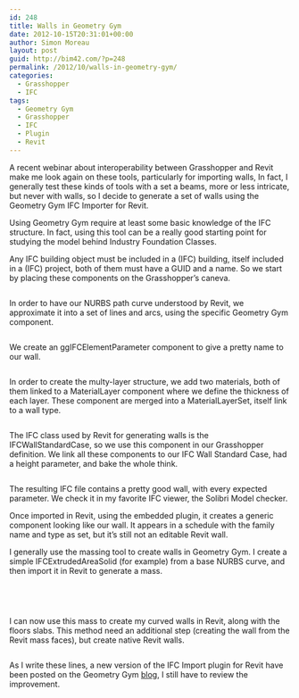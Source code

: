 ```yaml
---
id: 248
title: Walls in Geometry Gym
date: 2012-10-15T20:31:01+00:00
author: Simon Moreau
layout: post
guid: http://bim42.com/?p=248
permalink: /2012/10/walls-in-geometry-gym/
categories:
  - Grasshopper
  - IFC
tags:
  - Geometry Gym
  - Grasshopper
  - IFC
  - Plugin
  - Revit
---
```

A recent webinar about interoperability between Grasshopper and Revit make me look again on these tools, particularly for importing walls, In fact, I generally test these kinds of tools with a set a beams, more or less intricate, but never with walls, so I decide to generate a set of walls using the Geometry Gym IFC Importer for Revit.

Using Geometry Gym require at least some basic knowledge of the IFC structure. In fact, using this tool can be a really good starting point for studying the model behind Industry Foundation Classes.

Any IFC building object must be included in a (IFC) building, itself included in a (IFC) project, both of them must have a GUID and a name. So we start by placing these components on the Grasshopper’s caneva.

![<img class="aligncenter size-full wp-image-249" title="1" alt="" src="http://bim42.com/wp-content/uploads/2012/10/1.png" height="271" width="584" srcset="https://bim42.com/wp-content/uploads/2012/10/1.png 1142w, https://bim42.com/wp-content/uploads/2012/10/1-300x139.png 300w, https://bim42.com/wp-content/uploads/2012/10/1-1024x475.png 1024w" sizes="(max-width: 584px) 100vw, 584px" />](http://bim42.com/wp-content/uploads/2012/10/1.png)

In order to have our NURBS path curve understood by Revit, we approximate it into a set of lines and arcs, using the specific Geometry Gym component.

![<img class="aligncenter size-full wp-image-251" title="2" alt="" src="http://bim42.com/wp-content/uploads/2012/10/2.png" height="232" width="458" srcset="https://bim42.com/wp-content/uploads/2012/10/2.png 458w, https://bim42.com/wp-content/uploads/2012/10/2-300x151.png 300w" sizes="(max-width: 458px) 100vw, 458px" />](http://bim42.com/wp-content/uploads/2012/10/2.png)

We create an ggIFCElementParameter component to give a pretty name to our wall.

![<img class="aligncenter size-full wp-image-252" title="3" alt="" src="http://bim42.com/wp-content/uploads/2012/10/3.png" height="318" width="514" srcset="https://bim42.com/wp-content/uploads/2012/10/3.png 514w, https://bim42.com/wp-content/uploads/2012/10/3-300x185.png 300w" sizes="(max-width: 514px) 100vw, 514px" />](http://bim42.com/wp-content/uploads/2012/10/3.png)

In order to create the multy-layer structure, we add two materials, both of them linked to a MaterialLayer component where we define the thickness of each layer. These component are merged into a MaterialLayerSet, itself link to a wall type.

![<img class="aligncenter size-full wp-image-253" title="4" alt="" src="http://bim42.com/wp-content/uploads/2012/10/4.png" height="215" width="584" srcset="https://bim42.com/wp-content/uploads/2012/10/4.png 1716w, https://bim42.com/wp-content/uploads/2012/10/4-300x110.png 300w, https://bim42.com/wp-content/uploads/2012/10/4-1024x377.png 1024w" sizes="(max-width: 584px) 100vw, 584px" />](http://bim42.com/wp-content/uploads/2012/10/4.png)

The IFC class used by Revit for generating walls is the IFCWallStandardCase, so we use this component in our Grasshopper definition. We link all these components to our IFC Wall Standard Case, had a height parameter, and bake the whole think.

![<img class="aligncenter size-full wp-image-254" title="5" alt="" src="http://bim42.com/wp-content/uploads/2012/10/5.png" height="733" width="584" srcset="https://bim42.com/wp-content/uploads/2012/10/5.png 968w, https://bim42.com/wp-content/uploads/2012/10/5-238x300.png 238w, https://bim42.com/wp-content/uploads/2012/10/5-815x1024.png 815w" sizes="(max-width: 584px) 100vw, 584px" />](http://bim42.com/wp-content/uploads/2012/10/5.png)

The resulting IFC file contains a pretty good wall, with every expected parameter. We check it in my favorite IFC viewer, the Solibri Model checker.

Once imported in Revit, using the embedded plugin, it creates a generic component looking like our wall. It appears in a schedule with the family name and type as set, but it’s still not an editable Revit wall.

I generally use the massing tool to create walls in Geometry Gym. I create a simple IFCExtrudedAreaSolid (for example) from a base NURBS curve, and then import it in Revit to generate a mass.

![<img class="aligncenter size-full wp-image-255" title="6" alt="" src="http://bim42.com/wp-content/uploads/2012/10/6.png" height="270" width="584" srcset="https://bim42.com/wp-content/uploads/2012/10/6.png 788w, https://bim42.com/wp-content/uploads/2012/10/6-300x138.png 300w" sizes="(max-width: 584px) 100vw, 584px" />](http://bim42.com/wp-content/uploads/2012/10/6.png)

&nbsp;

![<img class="aligncenter size-full wp-image-256" title="7" alt="" src="http://bim42.com/wp-content/uploads/2012/10/7.png" height="624" width="584" srcset="https://bim42.com/wp-content/uploads/2012/10/7.png 664w, https://bim42.com/wp-content/uploads/2012/10/7-280x300.png 280w" sizes="(max-width: 584px) 100vw, 584px" />](http://bim42.com/wp-content/uploads/2012/10/7.png)

I can now use this mass to create my curved walls in Revit, along with the floors slabs. This method need an additional step (creating the wall from the Revit mass faces), but create native Revit walls.

![<img class="aligncenter size-full wp-image-257" title="8" alt="" src="http://bim42.com/wp-content/uploads/2012/10/8.png" height="650" width="584" srcset="https://bim42.com/wp-content/uploads/2012/10/8.png 819w, https://bim42.com/wp-content/uploads/2012/10/8-269x300.png 269w" sizes="(max-width: 584px) 100vw, 584px" />](http://bim42.com/wp-content/uploads/2012/10/8.png)

As I write these lines, a new version of the IFC Import plugin for Revit have been posted on the Geometry Gym [blog](http://ssi.wikidot.com/downloads "Geometry Gym"), I still have to review the improvement.
